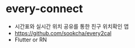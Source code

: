 # every-connect
 - 시간표와 실시간 위치 공유를 통한 친구 위치확인 앱
 - https://github.com/sookcha/every2cal
 - Flutter or RN
